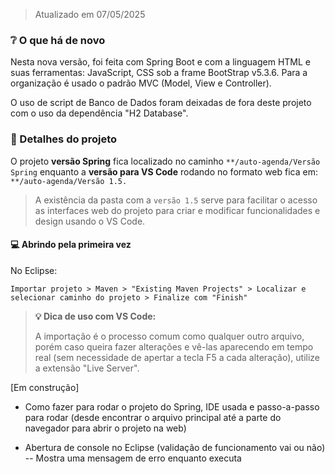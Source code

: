 > Atualizado em 07/05/2025

### :grey_question: O que há de novo

Nesta nova versão, foi feita com Spring Boot e com a linguagem HTML e suas ferramentas: JavaScript, CSS sob a frame BootStrap v5.3.6. Para a organização é usado o padrão MVC (Model, View e Controller).

O uso de script de Banco de Dados foram deixadas de fora deste projeto com o uso da dependência "H2 Database".


### :mag_right: Detalhes do projeto

O projeto __versão Spring__ fica localizado no caminho `**/auto-agenda/Versão Spring` enquanto a __versão para VS Code__ rodando no formato web fica em: `**/auto-agenda/Versão 1.5.`

> A existência da pasta com a `versão 1.5` serve para facilitar o acesso as interfaces web do projeto para criar e modificar funcionalidades e design usando o VS Code.





#### :computer: Abrindo pela primeira vez

No Eclipse:

```
Importar projeto > Maven > "Existing Maven Projects" > Localizar e selecionar caminho do projeto > Finalize com "Finish" 
```

> **:bulb: Dica de uso com VS Code:**
>
>A importação é o processo comum como qualquer outro arquivo, porém caso queira fazer alterações e vê-las aparecendo em tempo real (sem necessidade de apertar a tecla F5 a cada alteração), utilize a extensão "Live Server".

[Em construção]
- Como fazer para rodar o projeto do Spring, IDE usada e passo-a-passo para rodar (desde encontrar o arquivo principal até a parte do navegador para abrir o projeto na web)

- Abertura de console no Eclipse (validação de funcionamento  vai ou não) -- Mostra uma mensagem de erro enquanto executa







